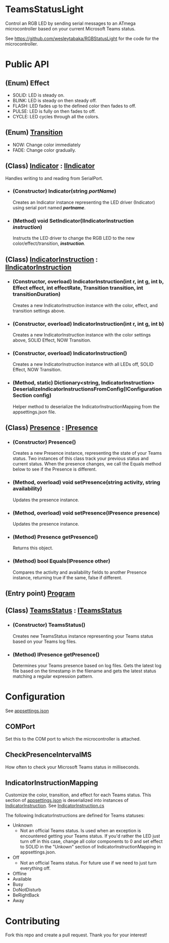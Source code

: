 # TeamsStatusLight

Control an RGB LED by sending serial messages to an ATmega microcontroller based on your current Microsoft Teams status.

See https://github.com/wesleytabaka/RGBStatusLight for the code for the microcontroller.

# Public API

## (Enum) Effect
- SOLID: LED is steady on.
- BLINK: LED is steady on then steady off.
- FLASH: LED fades up to the defined color then fades to off.
- PULSE: LED is fully on then fades to off.
- CYCLE: LED cycles through all the colors.

## (Enum) [Transition](./Transition.cs)
- NOW: Change color immediately
- FADE: Change color gradually.

## (Class) [Indicator](./Indicator.cs) : [IIndicator](./IIndicator.cs)
Handles writing to and reading from SerialPort.

- ### (Constructor) Indicator(string ***portName***)
	Creates an Indicator instance representing the LED driver (Indicator) using serial port named ***portname***.
- ### (Method) void SetIndicator(IIndicatorInstruction ***instruction***)
	Instructs the LED driver to change the RGB LED to the new color/effect/transition, ***instruction***.

## (Class) [IndicatorInstruction](./IndicatorInstruction.cs) : [IIndicatorInstruction](./IIndicatorInstruction.cs)
- ### (Constructor, overload) IndicatorInstruction(int r, int g, int b, Effect effect, int effectRate, Transition transition, int transitionDuration)
	Creates a new IndicatorInstruction instance with the color, effect, and transition settings above.
- ### (Constructor, overload) IndicatorInstruction(int r, int g, int b)
	Creates a new IndicatorInstruction instance with the color settings above, SOLID Effect, NOW Transition. 
- ### (Constructor, overload) IndicatorInstruction()
	Creates a new IndicatorInstruction instance with all LEDs off, SOLID Effect, NOW Transition.
- ### (Method, static) Dictionary<string, IndicatorInstruction> DeserializeIndicatorInstructionsFromConfig(IConfigurationSection config)
	Helper method to deserialize the IndicatorInstructionMapping from the appsettings.json file.

## (Class) [Presence](./Presence.cs) : [IPresence](./IPresence.cs)
- ### (Constructor) Presence()
	Creates a new Presence instance, representing the state of your Teams status.  Two instances of this class track your previous status and current status.  When the presence changes, we call the Equals method below to see if the Presence is different.
- ### (Method, overload) void setPresence(string activity, string availability)
	Updates the presence instance.
- ### (Method, overload) void setPresence(IPresence presence)
	Updates the presence instance.
- ### (Method) Presence getPresence()
	Returns this object.
- ### (Method) bool Equals(IPresence other)
	Compares the activity and availability fields to another Presence instance, returning true if the same, false if different.

## (Entry point) [Program](./Program.cs)

## (Class) [TeamsStatus](./TeamsStatus.cs) : [ITeamsStatus](./ITeamsStatus.cs)
- ### (Constructor) TeamsStatus()
	Creates new TeamsStatus instance representing your Teams status based on your Teams log files.
- ### (Method) IPresence getPresence()
	Determines your Teams presence based on log files.  Gets the latest log file based on the timestamp in the filename and gets the latest status matching a regular expression pattern.

# Configuration
See [appsettings.json](./appsettings.json)

## COMPort
Set this to the COM port to which the microcontroller is attached.

## CheckPresenceIntervalMS
How often to check your Microsoft Teams status in milliseconds.

## IndicatorInstructionMapping
Customize the color, transition, and effect for each Teams status.  This section of [appsettings.json](./appsettings.json) is deserialized into instances of [IndicatorInstruction](./IndicatorInstruction.cs). See [IndicatorInstruction.cs](./IndicatorInstruction.cs)

The following IndicatorInstructions are defined for Teams statuses:
- Unknown
	- Not an official Teams status.  Is used when an exception is encountered getting your Teams status.  If you'd rather the LED just turn off in this case, change all color components to 0 and set effect to SOLID in the "Unkown" section of IndicatorInstructionMapping in appsettings.json.
- Off
	- Not an official Teams status.  For future use if we need to just turn everything off.
- Offline
- Available
- Busy
- DoNotDisturb
- BeRightBack
- Away

# Contributing
Fork this repo and create a pull request.  Thank you for your interest!